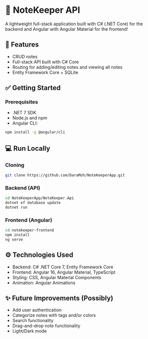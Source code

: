 # 📝 NoteKeeper API
A lightweight full-stack application built with C# (.NET Core) for the backend and Angular with Angular Material for the frontend!

## 💭 Features
- CRUD notes
- Full-stack API built with C# Core
- Routing for adding/editing notes and viewing all notes
- Entity Framework Core + SQLite

## ✅ Getting Started
### Prerequisites
- .NET 7 SDK
- Node.js and npm
- Angular CLI:
```bash
npm install -g @angular/cli
```

## 💻 Run Locally
### Cloning
```bash
git clone https://github.com/DaraMoh/NoteKeeperApp.git
```
### Backend (API)
```bash
cd NoteKeeperApp/NoteKeeper.Api
dotnet ef database update
dotnet run
```
### Frontend (Angular)
```bash
cd notekeeper-frontend
npm install
ng serve
```

## ⚙️ Technologies Used
- Backend: C# .NET Core 7, Entity Framework Core
- Frontend: Angular 16, Angular Material, TypeScript
- Styling: CSS, Angular Material Components
- Animation: Angular Animations

## ✨ Future Improvements (Possibly)
- Add user authentication
- Categorize notes with tags and/or colors
- Search functionality
- Drag-and-drop note functionality
- Light/Dark mode
